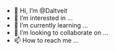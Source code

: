 - 👋 Hi, I’m @Daltveit
- 👀 I’m interested in ...
- 🌱 I’m currently learning ...
- 💞️ I’m looking to collaborate on ...
- 📫 How to reach me ...

<!---
Daltveit/Daltveit is a ✨ special ✨ repository because its `README.md` (this file) appears on your GitHub profile.
You can click the Preview link to take a look at your changes.
--->
